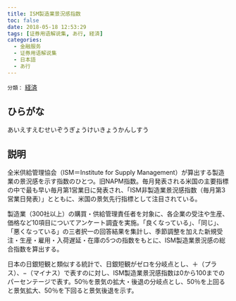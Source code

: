 ```yaml
---
title: ISM製造業景況感指数
toc: false
date: 2018-05-18 12:53:29
tags: [证券用语解说集, あ行, 経済]
categories:
  - 金融服务
  - 证券用语解说集
  - 日本語
  - あ行
---
```


`分類：` [経済](/tags/経済/)

## ひらがな

あいえすえむせいぞうぎょうけいきょうかんしすう

## 説明

全米供給管理協会（ISM＝Institute for Supply Management）が算出する製造業の景況感を示す指数のひとつ。旧NAPM指数。毎月発表される米国の主要指標の中で最も早い毎月第1営業日に発表され、「ISM非製造業景況感指数（毎月第3営業日発表）」とともに、米国の景気先行指標として注目されている。

製造業（300社以上）の購買・供給管理責任者を対象に、各企業の受注や生産、価格など10項目についてアンケート調査を実施。「良くなっている」、「同じ」、「悪くなっている」の三者択一の回答結果を集計し、季節調整を加えた新規受注・生産・雇用・入荷遅延・在庫の5つの指数をもとに、ISM製造業景況感の総合指数を算出する。

日本の日銀短観と類似する統計で、日銀短観がゼロを分岐点とし、＋（プラス）、−（マイナス）で表すのに対し、ISM製造業景況感指数は0から100までのパーセンテージで表す。50％を景気の拡大・後退の分岐点とし、50％を上回ると景気拡大、50％を下回ると景気後退を示す。
